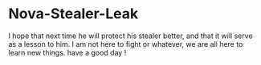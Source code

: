# Nova-Stealer-Leak
I hope that next time he will protect his stealer better, and that it will serve as a lesson to him. I am not here to fight or whatever, we are all here to learn new things.
have a good day !
